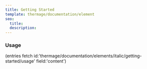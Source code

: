 ```yaml
---
title: Getting Started
template: thermage/documentation/element
seo:
  title: 
  description: 
---
```


### Usage

(entries fetch id:'thermage/documentation/elements/italic/getting-started/usage' field:'content')
